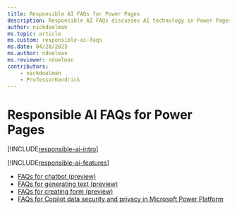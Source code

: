 ```yaml
---
title: Responsible AI FAQs for Power Pages
description: Responsible AI FAQs discusses AI technology in Power Pages and the key considerations for making use of this technology responsibly.
author: nickdoelman
ms.topic: article
ms.custom: responsible-ai-faqs
ms.date: 04/28/2023
ms.author: ndoelman
ms.reviewer: ndoelman
contributors:
    - nickdoelman
    - ProfessorKendrick
---
```


# Responsible AI FAQs for Power Pages

[!INCLUDE[responsible-ai-intro](includes/responsible-ai-intro.md)]

[!INCLUDE[responsible-ai-features](includes/responsible-ai-features.md)]

- [FAQs for chatbot (preview)](faqs-chatbot.md)
- [FAQs for generating text (preview)](faqs-generate-text.md)
- [FAQs for creating form (preview)](faqs-create-form.md)  
- [FAQs for Copilot data security and privacy in Microsoft Power Platform](/power-platform/faqs-copilot-data-security-privacy/)